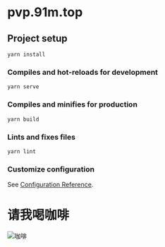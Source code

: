 # pvp.91m.top

## Project setup
```
yarn install
```

### Compiles and hot-reloads for development
```
yarn serve
```

### Compiles and minifies for production
```
yarn build
```

### Lints and fixes files
```
yarn lint
```

### Customize configuration
See [Configuration Reference](https://cli.vuejs.org/config/).

# 请我喝咖啡
![咖啡](https://ae04.alicdn.com/kf/H5a76a37f16014b2faebd7a5fc7187622F.png)